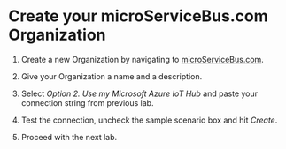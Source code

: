 # Create your microServiceBus.com Organization


1. Create a new Organization by navigating to [microServiceBus.com](https://microservicebus.com/Organizations/create).

2. Give your Organization a name and a description.

3. Select *Option 2. Use my Microsoft Azure IoT Hub* and paste your connection string from previous lab.

4. Test the connection, uncheck the sample scenario box and hit *Create*.

5. Proceed with the next lab. 